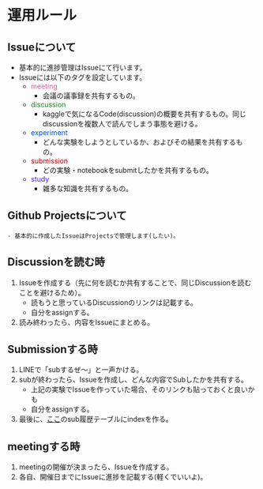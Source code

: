 # 運用ルール

## Issueについて
- 基本的に進捗管理はIssueにて行います。
- Issueには以下のタグを設定しています。
    - <span style="color:#DE589E;">meeting</span>
        - 会議の議事録を共有するもの。
    - <span style="color:#0E8A16;">discussion</span>
        - kaggleで気になるCode(discussion)の概要を共有するもの。同じdiscussionを複数人で読んでしまう事態を避ける。
    - <span style="color:#0052CC;">experiment</span>
        - どんな実験をしようとしているか、およびその結果を共有するもの。
    - <span style="color:#B60205;">submission</span>
        - どの実験・notebookをsubmitしたかを共有するもの。
    - <span style="color:#5319E7;">study</span>
        - 雑多な知識を共有するもの。

## Github Projectsについて
    - 基本的に作成したIssueはProjectsで管理します(したい)。

## Discussionを読む時
1. Issueを作成する（先に何を読むか共有することで、同じDiscussionを読むことを避けるため）。
    - 読もうと思っているDiscussionのリンクは記載する。
    - 自分をassignする。
2. 読み終わったら、内容をIssueにまとめる。

## Submissionする時
1. LINEで「subするぜ〜」と一声かける。
2. subが終わったら、Issueを作成し、どんな内容でSubしたかを共有する。
    - 上記の実験でIssueを作っていた場合、そのリンクも貼っておくと良いかも
    - 自分をassignする。
3. 最後に、[ここ]()のsub履歴テーブルにindexを作る。

## meetingする時
1. meetingの開催が決まったら、Issueを作成する。
2. 各自、開催日までにIssueに進捗を記載する(軽くでいいよ)。